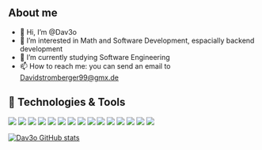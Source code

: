 ## About me

- 👋 Hi, I’m @Dav3o
- 👀 I’m interested in Math and Software Development, espacially backend development
- 🌱 I’m currently studying Software Engineering
- 📫 How to reach me: you can send an email to Davidstromberger99@gmx.de

## 🔧 Technologies & Tools
![](https://img.shields.io/badge/OS-Linux-informational?style=flat&logo=linux&logoColor=white&color=2bbc8a)
![](https://img.shields.io/badge/Code-Python-informational?style=flat&logo=python&logoColor=white&color=2bbc8a)
![](https://img.shields.io/badge/Code-C++-informational?style=flat&logo=c++&logoColor=white&color=2bbc8a)
![](https://img.shields.io/badge/Code-Java-informational?style=flat&logo=java&logoColor=white&color=2bbc8a)
![](https://img.shields.io/badge/Code-Gradle-informational?style=flat&logo=gradle&logoColor=white&color=2bbc8a)
![](https://img.shields.io/badge/Code-JavaScript-informational?style=flat&logo=javascript&logoColor=white&color=2bbc8a)
![](https://img.shields.io/badge/Code-Make-informational?style=flat&logo=cmake&logoColor=white&color=2bbc8a)
![](https://img.shields.io/badge/Shell-Bash-informational?style=flat&logo=gnu-bash&logoColor=white&color=2bbc8a)
![](https://img.shields.io/badge/Tools-FastAPI-informational?style=flat&logo=fastapi&logoColor=white&color=2bbc8a)
![](https://img.shields.io/badge/Tools-Flask-informational?style=flat&logo=flask&logoColor=white&color=2bbc8a)
![](https://img.shields.io/badge/Tools-Express-informational?style=flat&logo=express&logoColor=white&color=2bbc8a)
![](https://img.shields.io/badge/Tools-MySQL-informational?style=flat&logo=mysql&logoColor=white&color=2bbc8a)
![](https://img.shields.io/badge/Tools-SQLite-informational?style=flat&logo=sqlite&logoColor=white&color=2bbc8a)
![](https://img.shields.io/badge/Tools-Docker-informational?style=flat&logo=docker&logoColor=white&color=2bbc8a)
![](https://img.shields.io/badge/Tools-Qt-informational?style=flat&logo=Qt&logoColor=white&color=2bbc8a)

[![Dav3o GitHub stats](https://github-readme-stats.vercel.app/api?username=Dav3o&show_icons=true&theme=dark)](https://github.com/anuraghazra/github-readme-stats)
<!---
Dav3o/Dav3o is a ✨ special ✨ repository because its `README.md` (this file) appears on your GitHub profile.
You can click the Preview link to take a look at your changes.
--->
